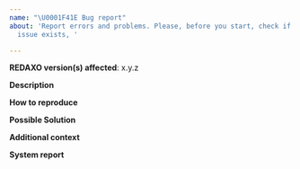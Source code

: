 ```yaml
---
name: "\U0001F41E Bug report"
about: 'Report errors and problems. Please, before you start, check if an related
  issue exists, '

---
```


**REDAXO version(s) affected**: x.y.z

**Description**  
<!-- A clear and concise description of the problem. -->

**How to reproduce**  
<!-- Code and/or config needed to reproduce the problem. If it's a complex bug,
     create a "bug reproducer" as explained in:
     https://symfony.com/doc/current/contributing/code/reproducer.html -->

**Possible Solution**  
<!--- Optional: only if you have suggestions on a fix/reason for the bug -->

**Additional context**  
<!-- Optional: any other context about the problem: system log messages, screenshots, etc. -->

**System report**
<!-- Optional: Since Version 5.7 it is possible to generate a system report, paste in here the markdown version -->
